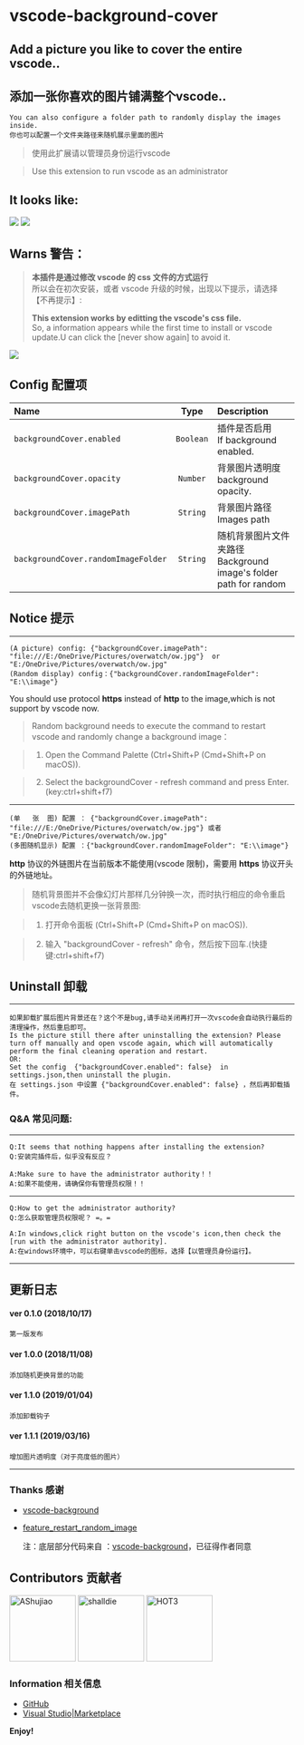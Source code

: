 # vscode-background-cover

## Add a picture you like to cover the entire vscode..
## 添加一张你喜欢的图片铺满整个vscode..

    You can also configure a folder path to randomly display the images inside.
    你也可以配置一个文件夹路径来随机展示里面的图片

>使用此扩展请以管理员身份运行vscode

>Use this extension to run vscode as an administrator

## It looks like:

![](https://user-images.githubusercontent.com/14969576/47087812-92168980-d24f-11e8-9a69-cee757ace627.png)
![](https://user-images.githubusercontent.com/14969576/47087915-d0ac4400-d24f-11e8-92c0-0754f7d5b127.png)

## Warns 警告：

> **本插件是通过修改 vscode 的 css 文件的方式运行**  
> 所以会在初次安装，或者 vscode 升级的时候，出现以下提示，请选择 【不再提示】:
>
> **This extension works by editting the vscode's css file.**  
> So, a information appears while the first time to install or vscode update.U can click the [never show again] to avoid it.

![](https://user-images.githubusercontent.com/14969576/47090529-b1b0b080-d255-11e8-8812-d541cb1c3852.png)


## Config 配置项

| Name                        |      Type       | Description                                                                                 |
| :------------------------   | :-------------: | :------------------------------------------------------------------------------------------ |
| `backgroundCover.enabled`   |    `Boolean`    | 插件是否启用 <br> If background enabled.                                                     |
| `backgroundCover.opacity`   |    `Number`     | 背景图片透明度 <br> background opacity.                                                      |
| `backgroundCover.imagePath` |    `String`     | 背景图片路径<br> Images path                                                                 |
| `backgroundCover.randomImageFolder` |    `String`     | 随机背景图片文件夹路径<br> Background image's folder path for random                   |

## Notice 提示
---
    (A picture) config: {"backgroundCover.imagePath": "file:///E:/OneDrive/Pictures/overwatch/ow.jpg"}  or "E:/OneDrive/Pictures/overwatch/ow.jpg"
    (Random display) config：{"backgroundCover.randomImageFolder": "E:\\image"}

You should use protocol **https** instead of **http** to the image,which is not support by vscode now.

>Random background needs to execute the command to restart vscode and randomly change a background image：

>1. Open the Command Palette (Ctrl+Shift+P (Cmd+Shift+P on macOS)).

>2. Select the backgroundCover - refresh command and press Enter.(key:ctrl+shift+f7)

----
    (单   张  图) 配置 ： {"backgroundCover.imagePath": "file:///E:/OneDrive/Pictures/overwatch/ow.jpg"} 或者 "E:/OneDrive/Pictures/overwatch/ow.jpg"
    (多图随机显示) 配置 ：{"backgroundCover.randomImageFolder": "E:\\image"}



**http** 协议的外链图片在当前版本不能使用(vscode 限制)，需要用 **https** 协议开头的外链地址。

>随机背景图并不会像幻灯片那样几分钟换一次，而时执行相应的命令重启vscode去随机更换一张背景图:

>1. 打开命令面板 (Ctrl+Shift+P (Cmd+Shift+P on macOS)).

>2. 输入 "backgroundCover - refresh" 命令，然后按下回车.(快捷键:ctrl+shift+f7)

## Uninstall 卸载
---

    如果卸载扩展后图片背景还在？这个不是bug,请手动关闭再打开一次vscode会自动执行最后的清理操作，然后重启即可。
    Is the picture still there after uninstalling the extension? Please turn off manually and open vscode again, which will automatically perform the final cleaning operation and restart.
    OR:
    Set the config  {"backgroundCover.enabled": false}  in settings.json,then uninstall the plugin.
    在 settings.json 中设置 {"backgroundCover.enabled": false} ，然后再卸载插件。
    

### Q&A 常见问题:

---

    Q:It seems that nothing happens after installing the extension?
    Q:安装完插件后，似乎没有反应？

    A:Make sure to have the administrator authority！！
    A:如果不能使用，请确保你有管理员权限！！

---

    Q:How to get the administrator authority?
    Q:怎么获取管理员权限呢？ =。=

    A:In windows,click right button on the vscode's icon,then check the [run with the administrator authority].
    A:在windows环境中，可以右键单击vscode的图标，选择【以管理员身份运行】。

---
## 更新日志

#### ver 0.1.0 (2018/10/17)
	第一版发布

#### ver 1.0.0 (2018/11/08)
	添加随机更换背景的功能

#### ver 1.1.0 (2019/01/04)
	添加卸载钩子

#### ver 1.1.1 (2019/03/16)
	增加图片透明度（对于亮度低的图片）
---
### Thanks 感谢

* [vscode-background](https://github.com/shalldie/vscode-background)
* [feature_restart_random_image](https://github.com/AShujiao/vscode-background-cover/pull/2)

    注：底层部分代码来自 ：[vscode-background](https://marketplace.visualstudio.com/items?itemName=shalldie.background)，已征得作者同意

## Contributors 贡献者
[<img alt="AShujiao" src="https://avatars2.githubusercontent.com/u/14969576?s=460&v=4" width="117">](https://github.com/AShujiao)
[<img alt="shalldie" src="https://avatars3.githubusercontent.com/u/9987486?s=460&v=4" width="117">](https://github.com/shalldie)
[<img alt="HOT3" src="https://avatars0.githubusercontent.com/u/43977240?s=400&v=4" width="117">](https://github.com/hot3)

### Information 相关信息

* [GitHub](https://github.com/AShujiao/vscode-background-cover)
* [Visual Studio|Marketplace](https://marketplace.visualstudio.com/items?itemName=manasxx.background-cover)


**Enjoy!**
